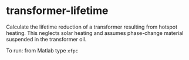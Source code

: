 # transformer-lifetime

Calculate the lifetime reduction of a transformer resulting from hotspot heating. This neglects solar heating and assumes phase-change material suspended in the transformer oil.

To run: from Matlab type `xfpc`
